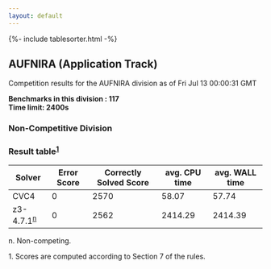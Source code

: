 ```yaml
---
layout: default
---
```

{%- include tablesorter.html -%}

##  AUFNIRA (Application Track)

Competition results for the AUFNIRA division as of Fri Jul 13 00:00:31 GMT

**Benchmarks in this division : 117  
Time limit: 2400s** 

###  Non-Competitive Division 
### Result table<sup><a href="#fn1">1</a></sup>
<table id="parallel" class="result sorted">
<thead><tr class="center">
<th>Solver</th>
             <th>Error Score</th>
             <th>Correctly Solved Score</th>
             <th>avg. CPU time</th>
             <th>avg. WALL time</th>
         </tr></thead><tr>
<td>CVC4</td>
<td>0</td><td>2570</td><td>58.07</td><td>57.74</td></tr><tr>
<td>z3-4.7.1<SUP><a href="#fn">n</a></SUP></td>
<td>0</td><td>2562</td><td>2414.29</td><td>2414.39</td></tr></table>
 <span id="fn"> n. Non-competing. </span>

 <span id="fn1"> 1. Scores are computed according to Section 7 of the rules. </span>


